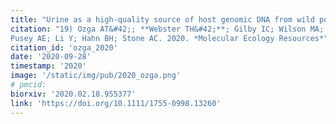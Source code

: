 ```yaml
---
title: "Urine as a high‐quality source of host genomic DNA from wild populations"
citation: "19) Ozga AT&#42;; **Webster TH&#42;**; Gilby IC; Wilson MA; Nockerts RS; Wilson ML;
Pusey AE; Li Y; Hahn BH; Stone AC. 2020. *Molecular Ecology Resources*"
citation_id: 'ozga_2020'
date: '2020-09-28'
timestamp: '2020'
image: '/static/img/pub/2020_ozga.png'
# pmcid:
biorxiv: '2020.02.18.955377'
link: 'https://doi.org/10.1111/1755-0998.13260'
---
```

